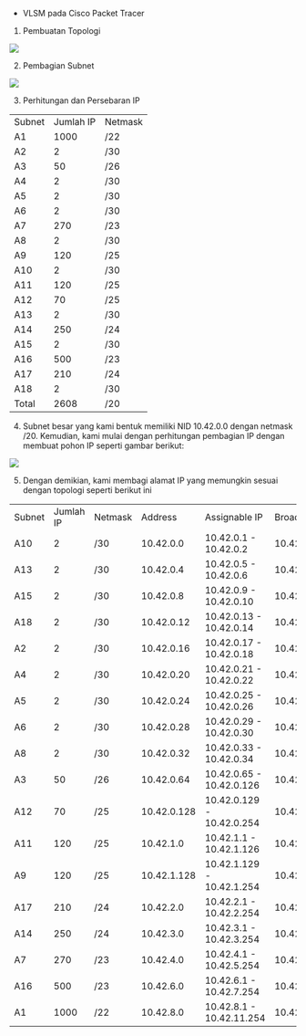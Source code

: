 - VLSM pada Cisco Packet Tracer

1. Pembuatan Topologi

![](https://lh6.googleusercontent.com/dCbyHDdULqiuvqitjrGkf48Q21BI5irl7tSCyVzGQ9UF0b5lP0-w4jWPUYS1eF5cXSLczgsmjhCkKcNrk4Xr1URVPVgbC3T_aEtv6flFZD4bkS_SzYmMvZ6EozBqoc26rQeDfRtCJnYWpOQ5uxfe7xcteqURzJNiO087n726diEvYExm207tttMPazlFuQ)

2. Pembagian Subnet

![](https://lh6.googleusercontent.com/sdZLGVpT93H36FEB16E3jRTPiIRZUbjf94wNDaX_jikZ_g79KohOv1emCBD6867Ua020mWZa7jMLFPt8nr7lB_V7CUbIet6Itc5TajvS0s_E-KIBf6D1so44jJ2CrFwoMhpeBsIEOmF3-Zdp9wG3MTRZ7WLW5uDZvrfC52b79_ZWvrDaT1c0O5jbqW73yQ)

  


3. Perhitungan dan Persebaran IP

|        |           |         |
| ------ | --------- | ------- |
| Subnet | Jumlah IP | Netmask |
| A1     | 1000      | /22     |
| A2     | 2         | /30     |
| A3     | 50        | /26     |
| A4     | 2         | /30     |
| A5     | 2         | /30     |
| A6     | 2         | /30     |
| A7     | 270       | /23     |
| A8     | 2         | /30     |
| A9     | 120       | /25     |
| A10    | 2         | /30     |
| A11    | 120       | /25     |
| A12    | 70        | /25     |
| A13    | 2         | /30     |
| A14    | 250       | /24     |
| A15    | 2         | /30     |
| A16    | 500       | /23     |
| A17    | 210       | /24     |
| A18    | 2         | /30     |
| Total  | 2608      | /20     |

4. Subnet besar yang kami bentuk memiliki NID 10.42.0.0 dengan netmask /20. Kemudian, kami mulai dengan perhitungan pembagian IP dengan membuat pohon IP seperti gambar berikut:

![](https://lh6.googleusercontent.com/pph-WXn6Q9eUbkDs4Gqoj49m7d8OxPexvr_D7A4m6dfHK8ckJmVS3JCXlGiW9oyOtzw-eu8xImNRNE8qCEeD-8daFy_Kipwe7_w-DZkReK_buWL3rVccg0kYRXGY_lISFKXFv4ETo9wSDLKJQIjqY5uQBWVv3Tuv2OmiGG8kyfVxlDmcNwlFhAlrjHzJMg)

5. Dengan demikian, kami membagi alamat IP yang memungkin sesuai dengan topologi seperti berikut ini

|        |           |         |             |                           |              |
| ------ | --------- | ------- | ----------- | ------------------------- | ------------ |
| Subnet | Jumlah IP | Netmask | Address     | Assignable IP             | Broadcast    |
| A10    | 2         | /30     | 10.42.0.0   | 10.42.0.1 - 10.42.0.2     | 10.42.0.3    |
| A13    | 2         | /30     | 10.42.0.4   | 10.42.0.5 - 10.42.0.6     | 10.42.0.7    |
| A15    | 2         | /30     | 10.42.0.8   | 10.42.0.9 - 10.42.0.10    | 10.42.0.11   |
| A18    | 2         | /30     | 10.42.0.12  | 10.42.0.13 - 10.42.0.14   | 10.42.0.15   |
| A2     | 2         | /30     | 10.42.0.16  | 10.42.0.17 - 10.42.0.18   | 10.42.0.19   |
| A4     | 2         | /30     | 10.42.0.20  | 10.42.0.21 - 10.42.0.22   | 10.42.0.23   |
| A5     | 2         | /30     | 10.42.0.24  | 10.42.0.25 - 10.42.0.26   | 10.42.0.27   |
| A6     | 2         | /30     | 10.42.0.28  | 10.42.0.29 - 10.42.0.30   | 10.42.0.31   |
| A8     | 2         | /30     | 10.42.0.32  | 10.42.0.33 - 10.42.0.34   | 10.42.0.35   |
| A3     | 50        | /26     | 10.42.0.64  | 10.42.0.65 - 10.42.0.126  | 10.42.0.127  |
| A12    | 70        | /25     | 10.42.0.128 | 10.42.0.129 - 10.42.0.254 | 10.42.0.255  |
| A11    | 120       | /25     | 10.42.1.0   | 10.42.1.1 - 10.42.1.126   | 10.42.1.127  |
| A9     | 120       | /25     | 10.42.1.128 | 10.42.1.129 - 10.42.1.254 | 10.42.1.255  |
| A17    | 210       | /24     | 10.42.2.0   | 10.42.2.1 - 10.42.2.254   | 10.42.2.255  |
| A14    | 250       | /24     | 10.42.3.0   | 10.42.3.1 - 10.42.3.254   | 10.42.3.255  |
| A7     | 270       | /23     | 10.42.4.0   | 10.42.4.1 - 10.42.5.254   | 10.42.5.255  |
| A16    | 500       | /23     | 10.42.6.0   | 10.42.6.1 - 10.42.7.254   | 10.42.7.255  |
| A1     | 1000      | /22     | 10.42.8.0   | 10.42.8.1 - 10.42.11.254  | 10.42.11.255 |
